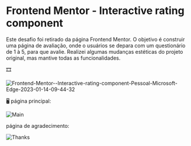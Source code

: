 # Frontend Mentor - Interactive rating component

Este desafio foi retirado da página Frontend Mentor. O objetivo é construir uma página de avaliação, onde o usuários se 
depara com um questionário de 1 à 5, para que avalie.
Realizei algumas mudanças estéticas do projeto original, mas mantive todas as funcionalidades.


🎞️

![Frontend-Mentor-_-Interactive-rating-component-Pessoal-Microsoft_-Edge-2023-01-14-09-44-32](https://user-images.githubusercontent.com/119018022/212472564-d0c930f2-8a46-4408-b471-27b7529e7cad.gif)

🖥️
página principal:


![Main](https://user-images.githubusercontent.com/119018022/212472525-41a130d6-38f5-4724-a653-c95429232851.jpeg)

página de agradecimento:

![Thanks](https://user-images.githubusercontent.com/119018022/212472532-180b82c8-8126-4b43-96dd-8b6584036f5f.jpeg)
